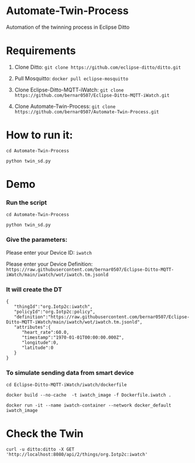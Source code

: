 # Automate-Twin-Process
Automation of the twinning process in Eclipse Ditto

# Requirements

1. Clone Ditto: ```git clone https://github.com/eclipse-ditto/ditto.git```

2. Pull Mosquitto: ```docker pull eclipse-mosquitto```

3. Clone Eclipse-Ditto-MQTT-iWatch: ```git clone https://github.com/bernar0507/Eclipse-Ditto-MQTT-iWatch.git```

4. Clone Automate-Twin-Process: ```git clone https://github.com/bernar0507/Automate-Twin-Process.git```

# How to run it:

`cd Automate-Twin-Process`

`python twin_sd.py`

# Demo 

### Run the script 

`cd Automate-Twin-Process`

`python twin_sd.py`

### Give the parameters:

Please enter your Device ID: `iwatch`

Please enter your Device Definition: `https://raw.githubusercontent.com/bernar0507/Eclipse-Ditto-MQTT-iWatch/main/iwatch/wot/iwatch.tm.jsonld`

### It will create the DT

```
{
   "thingId":"org.Iotp2c:iwatch",
   "policyId":"org.Iotp2c:policy",
   "definition":"https://raw.githubusercontent.com/bernar0507/Eclipse-Ditto-MQTT-iWatch/main/iwatch/wot/iwatch.tm.jsonld",
   "attributes":{
      "heart_rate":60.0,
      "timestamp":"1970-01-01T00:00:00.000Z",
      "longitude":0,
      "latitude":0
   }
}
```

### To simulate sending data from smart device

`cd Eclipse-Ditto-MQTT-iWatch/iwatch/dockerfile`

`docker build --no-cache  -t iwatch_image -f Dockerfile.iwatch .`

`docker run -it --name iwatch-container --network docker_default iwatch_image`

# Check the Twin

```curl -u ditto:ditto -X GET 'http://localhost:8080/api/2/things/org.Iotp2c:iwatch'```

